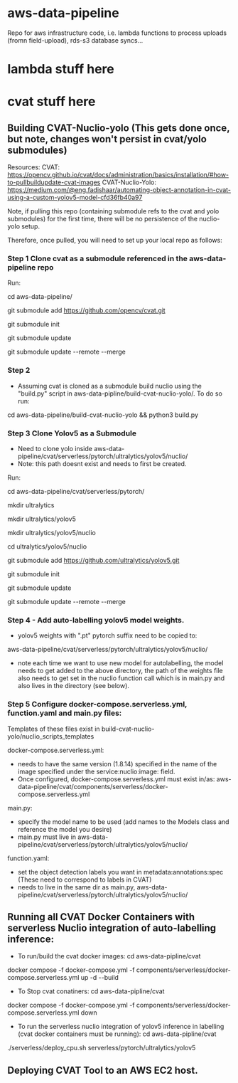 # aws-data-pipeline
Repo for aws infrastructure code, i.e. lambda functions to process uploads (fromn field-upload), rds-s3 database syncs... 


# lambda stuff here

# cvat stuff here


## Building CVAT-Nuclio-yolo (This gets done once, but note, changes won't persist in cvat/yolo submodules)

Resources:
CVAT: https://opencv.github.io/cvat/docs/administration/basics/installation/#how-to-pullbuildupdate-cvat-images
CVAT-Nuclio-Yolo: https://medium.com/@eng.fadishaar/automating-object-annotation-in-cvat-using-a-custom-yolov5-model-cfd36fb40a97

Note, if pulling this repo (containing submodule refs to the cvat and yolo submodules) for the first time, there will be no persistence of the nuclio-yolo setup.

Therefore, once pulled, you will need to set up your local repo as follows:

### Step 1 Clone cvat as a submodule referenced in the aws-data-pipeline repo
Run: 

cd aws-data-pipeline/ 

git submodule add https://github.com/opencv/cvat.git 

git submodule init

git submodule update

git submodule update --remote --merge


### Step 2
- Assuming cvat is cloned as a submodule build nuclio using the "build.py" script in aws-data-pipline/build-cvat-nuclio-yolo/. To do so run:

cd aws-data-pipeline/build-cvat-nuclio-yolo && python3 build.py


### Step 3 Clone Yolov5 as a Submodule 
- Need to clone yolo inside aws-data-pipeline/cvat/serverless/pytorch/ultralytics/yolov5/nuclio/
- Note: this path doesnt exist and needs to first be created.

Run:

cd aws-data-pipeline/cvat/serverless/pytorch/

mkdir ultralytics

mkdir ultralytics/yolov5

mkdir ultralytics/yolov5/nuclio

cd ultralytics/yolov5/nuclio

git submodule add https://github.com/ultralytics/yolov5.git

git submodule init

git submodule update

git submodule update --remote --merge

### Step 4 - Add auto-labelling yolov5 model weights.
- yolov5 weights with ".pt" pytorch suffix need to be copied to:

aws-data-pipeline/cvat/serverless/pytorch/ultralytics/yolov5/nuclio/

- note each time we want to use new model for autolabelling, the model needs to get added to the above directory, the path of the weights file also needs to get set in the nuclio function call which is in main.py and also lives in the directory (see below).

### Step 5 Configure docker-compose.serverless.yml, function.yaml and main.py files:
Templates of these files exist in build-cvat-nuclio-yolo/nuclio_scripts_templates

docker-compose.serverless.yml: 
- needs to have the same version (1.8.14) specified in the name of the image specified under the service:nuclio:image: field.
- Once configured, docker-compose.serverless.yml must exist in/as: aws-data-pipeline/cvat/components/serverless/docker-compose.serverless.yml 

main.py:
- specify the model name to be used (add names to the Models class and reference the model you desire)
- main.py must live in aws-data-pipeline/cvat/serverless/pytorch/ultralytics/yolov5/nuclio/

function.yaml:
- set the object detection labels you want in metadata:annotations:spec (These need to correspond to labels in CVAT)
- needs to live in the same dir as main.py, aws-data-pipeline/cvat/serverless/pytorch/ultralytics/yolov5/nuclio/

## Running all CVAT Docker Containers with serverless Nuclio integration of auto-labelling inference:

- To run/build the cvat docker images:
cd aws-data-pipline/cvat

docker compose -f docker-compose.yml -f components/serverless/docker-compose.serverless.yml up -d --build

- To Stop cvat conatiners:
cd aws-data-pipline/cvat

docker compose -f docker-compose.yml -f components/serverless/docker-compose.serverless.yml down

- To run the serverless nuclio integration of yolov5 inference in labelling (cvat docker containers must be running):
cd aws-data-pipline/cvat

./serverless/deploy_cpu.sh serverless/pytorch/ultralytics/yolov5



## Deploying CVAT Tool to an AWS EC2 host.